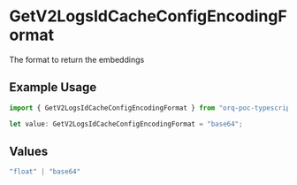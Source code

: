 # GetV2LogsIdCacheConfigEncodingFormat

The format to return the embeddings

## Example Usage

```typescript
import { GetV2LogsIdCacheConfigEncodingFormat } from "orq-poc-typescript-multi-env-version/models/operations";

let value: GetV2LogsIdCacheConfigEncodingFormat = "base64";
```

## Values

```typescript
"float" | "base64"
```